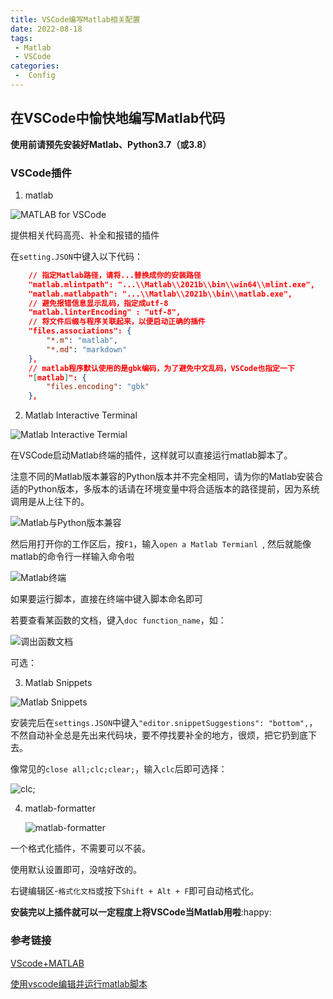 ```yaml
---
title: VSCode编写Matlab相关配置
date: 2022-08-18
tags:
 - Matlab
 - VSCode
categories:
 -  Config
---
```


## 在VSCode中愉快地编写Matlab代码

**使用前请预先安装好Matlab、Python3.7（或3.8）**

### VSCode插件

1. matlab

![MATLAB for VSCode](http://imagebed.krins.cloud/api/image/2BNN4B6N.png)

提供相关代码高亮、补全和报错的插件

在`setting.JSON`中键入以下代码：

```json
	// 指定Matlab路径，请将...替换成你的安装路径
	"matlab.mlintpath": "...\\Matlab\\2021b\\bin\\win64\\mlint.exe",
    "matlab.matlabpath": "...\\Matlab\\2021b\\bin\\matlab.exe",
    // 避免报错信息显示乱码，指定成utf-8
	"matlab.linterEncoding" : "utf-8",
    // 将文件后缀与程序关联起来，以便启动正确的插件
	"files.associations": {
        "*.m": "matlab",
        "*.md": "markdown"
    },
	// matlab程序默认使用的是gbk编码，为了避免中文乱码，VSCode也指定一下
    "[matlab]": {
        "files.encoding": "gbk"
    },
```



2. Matlab Interactive Terminal

![Matlab Interactive Termial](http://imagebed.krins.cloud/api/image/0F4F2X6V.png)

在VSCode启动Matlab终端的插件，这样就可以直接运行matlab脚本了。

注意不同的Matlab版本兼容的Python版本并不完全相同，请为你的Matlab安装合适的Python版本，多版本的话请在环境变量中将合适版本的路径提前，因为系统调用是从上往下的。

![Matlab与Python版本兼容](http://imagebed.krins.cloud/api/image/0DX0NJJ8.png)

然后用打开你的工作区后，按`F1`，输入`open a Matlab Termianl `, 然后就能像matlab的命令行一样输入命令啦

![Matlab终端](http://imagebed.krins.cloud/api/image/640J6F0R.png)

如果要运行脚本，直接在终端中键入脚本命名即可

若要查看某函数的文档，键入`doc function_name`，如：

![调出函数文档](http://imagebed.krins.cloud/api/image/L604N6N2.png)

可选：

3. Matlab Snippets

![Matlab Snippets](http://imagebed.krins.cloud/api/image/D062JT42.png)

安装完后在`settings.JSON`中键入`"editor.snippetSuggestions": "bottom",`，不然自动补全总是先出来代码块，要不停找要补全的地方，很烦，把它扔到底下去。

像常见的`close all;clc;clear;`，输入`clc`后即可选择：

![clc;](http://imagebed.krins.cloud/api/image/4JFD4F4P.png)

4. matlab-formatter

   ![matlab-formatter](http://imagebed.krins.cloud/api/image/FHN40224.png)

一个格式化插件，不需要可以不装。

使用默认设置即可，没啥好改的。

右键编辑区-`格式化文档`或按下`Shift + Alt + F`即可自动格式化。

**安装完以上插件就可以一定程度上将VSCode当Matlab用啦**:happy:

### 参考链接

[VScode+MATLAB](https://zhuanlan.zhihu.com/p/166873048)

[使用vscode编辑并运行matlab脚本](https://zhuanlan.zhihu.com/p/395486395)
